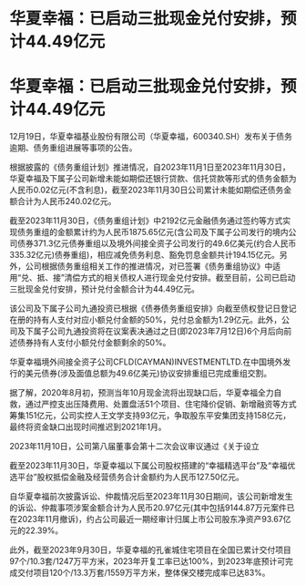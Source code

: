 # 华夏幸福：已启动三批现金兑付安排，预计44.49亿元

# 华夏幸福：已启动三批现金兑付安排，预计44.49亿元

12月19日，华夏幸福基业股份有限公司（华夏幸福，600340.SH）发布关于债务逾期、债务重组进展等事项的公告。

根据披露的《债务重组计划》推进情况，自2023年11月1日至2023年11月30日，华夏幸福及下属子公司新增未能如期偿还银行贷款、信托贷款等形式的债务金额为人民币0.02亿元(不含利息)，截至2023年11月30日公司累计未能如期偿还债务金额合计为人民币240.02亿元。

截至2023年11月30日，《债务重组计划》中2192亿元金融债务通过签约等方式实现债务重组的金额累计约为人民币1875.65亿元(含公司及下属子公司发行的境内公司债券371.3亿元债券重组以及境外间接全资子公司发行的49.6亿美元(约合人民币335.32亿元)债券重组)，相应减免债务利息、豁免罚息金额共计194.15亿元。另外，公司根据债务重组相关工作的推进情况，对已签署《债务重组协议》中适用“兑、抵、接”清偿方式的相关债权人进行现金兑付安排。截至目前，公司已启动三批现金兑付安排，预计兑付金额合计为44.49亿元。

该公司及下属子公司九通投资已根据《债券债务重组安排》向截至债权登记日登记在册的持有人支付对应小额兑付金额的50%，兑付总金额为1.29亿元。此外，公司及下属子公司九通投资将在议案表决通过之日(即2023年7月12日)6个月后向前述债券持有人支付小额兑付金额剩余的50%。

华夏幸福境外间接全资子公司CFLD(CAYMAN)INVESTMENTLTD.在中国境外发行的美元债券(涉及面值总额为49.6亿美元)协议安排重组已完成重组交割。

据了解，2020年8月初，预测当年10月现金流将出现缺口后，华夏幸福全力自救，通过严控支出压降费用、处置盘活51个项目、住宅降价促销、新增融资等方式筹集151亿元，公司实控人王文学支持93亿元，争取股东平安集团支持158亿元，最终将资金缺口出现时间推迟到2021年1月。

2023年11月10日，公司第八届董事会第十二次会议审议通过《关于设立

截至2023年11月30日，华夏幸福以下属公司股权搭建的“幸福精选平台”及“幸福优选平台”股权抵偿金融及经营债务合计金额约为人民币127.50亿元。

自华夏幸福前次披露诉讼、仲裁情况后至2023年11月30日期间，该公司新增发生的诉讼、仲裁事项涉案金额合计为人民币20.97亿元(其中包括9144.87万元案件已在2023年11月撤诉)，约占公司最近一期经审计归属上市公司股东净资产93.67亿元的22.39%。

此外，截至2023年9月30日，华夏幸福的孔雀城住宅项目在全国已累计交付项目97个/10.3套/1247万平方米，2023年开复工率已达100%，到2023年底预计可完成交付项目120个/13.3万套/1559万平方米，整体保交楼完成率已达83%。

